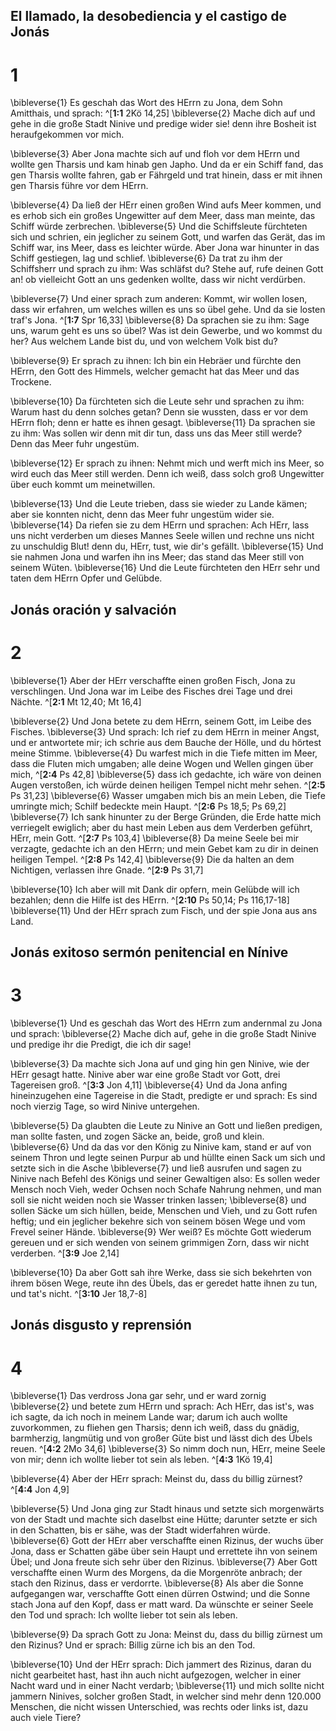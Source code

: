 ## El llamado, la desobediencia y el castigo de Jonás
# 1
\bibleverse{1} Es geschah das Wort des HErrn zu Jona, dem Sohn Amitthais, und sprach: ^[**1:1** 2Kö 14,25] \bibleverse{2} Mache dich auf und gehe in die große Stadt Ninive und predige wider sie! denn ihre Bosheit ist heraufgekommen vor mich. 


\bibleverse{3} Aber Jona machte sich auf und floh vor dem HErrn und wollte gen Tharsis und kam hinab gen Japho. Und da er ein Schiff fand, das gen Tharsis wollte fahren, gab er Fährgeld und trat hinein, dass er mit ihnen gen Tharsis führe vor dem HErrn. 

\bibleverse{4} Da ließ der HErr einen großen Wind aufs Meer kommen, und es erhob sich ein großes Ungewitter auf dem Meer, dass man meinte, das Schiff würde zerbrechen. \bibleverse{5} Und die Schiffsleute fürchteten sich und schrien, ein jeglicher zu seinem Gott, und warfen das Gerät, das im Schiff war, ins Meer, dass es leichter würde. Aber Jona war hinunter in das Schiff gestiegen, lag und schlief. \bibleverse{6} Da trat zu ihm der Schiffsherr und sprach zu ihm: Was schläfst du? Stehe auf, rufe deinen Gott an! ob vielleicht Gott an uns gedenken wollte, dass wir nicht verdürben. 

\bibleverse{7} Und einer sprach zum anderen: Kommt, wir wollen losen, dass wir erfahren, um welches willen es uns so übel gehe. Und da sie losten traf's Jona. ^[**1:7** Spr 16,33] \bibleverse{8} Da sprachen sie zu ihm: Sage uns, warum geht es uns so übel? Was ist dein Gewerbe, und wo kommst du her? Aus welchem Lande bist du, und von welchem Volk bist du? 


\bibleverse{9} Er sprach zu ihnen: Ich bin ein Hebräer und fürchte den HErrn, den Gott des Himmels, welcher gemacht hat das Meer und das Trockene. 

\bibleverse{10} Da fürchteten sich die Leute sehr und sprachen zu ihm: Warum hast du denn solches getan? Denn sie wussten, dass er vor dem HErrn floh; denn er hatte es ihnen gesagt. \bibleverse{11} Da sprachen sie zu ihm: Was sollen wir denn mit dir tun, dass uns das Meer still werde? Denn das Meer fuhr ungestüm. 

\bibleverse{12} Er sprach zu ihnen: Nehmt mich und werft mich ins Meer, so wird euch das Meer still werden. Denn ich weiß, dass solch groß Ungewitter über euch kommt um meinetwillen. 

\bibleverse{13} Und die Leute trieben, dass sie wieder zu Lande kämen; aber sie konnten nicht, denn das Meer fuhr ungestüm wider sie. \bibleverse{14} Da riefen sie zu dem HErrn und sprachen: Ach HErr, lass uns nicht verderben um dieses Mannes Seele willen und rechne uns nicht zu unschuldig Blut! denn du, HErr, tust, wie dir's gefällt. \bibleverse{15} Und sie nahmen Jona und warfen ihn ins Meer; das stand das Meer still von seinem Wüten. \bibleverse{16} Und die Leute fürchteten den HErr sehr und taten dem HErrn Opfer und Gelübde.

## Jonás oración y salvación
# 2
\bibleverse{1} Aber der HErr verschaffte einen großen Fisch, Jona zu verschlingen. Und Jona war im Leibe des Fisches drei Tage und drei Nächte. ^[**2:1** Mt 12,40; Mt 16,4] 


\bibleverse{2} Und Jona betete zu dem HErrn, seinem Gott, im Leibe des Fisches. \bibleverse{3} Und sprach: Ich rief zu dem HErrn in meiner Angst, und er antwortete mir; ich schrie aus dem Bauche der Hölle, und du hörtest meine Stimme. \bibleverse{4} Du warfest mich in die Tiefe mitten im Meer, dass die Fluten mich umgaben; alle deine Wogen und Wellen gingen über mich, ^[**2:4** Ps 42,8] \bibleverse{5} dass ich gedachte, ich wäre von deinen Augen verstoßen, ich würde deinen heiligen Tempel nicht mehr sehen. ^[**2:5** Ps 31,23] \bibleverse{6} Wasser umgaben mich bis an mein Leben, die Tiefe umringte mich; Schilf bedeckte mein Haupt. ^[**2:6** Ps 18,5; Ps 69,2] \bibleverse{7} Ich sank hinunter zu der Berge Gründen, die Erde hatte mich verriegelt ewiglich; aber du hast mein Leben aus dem Verderben geführt, HErr, mein Gott. ^[**2:7** Ps 103,4] \bibleverse{8} Da meine Seele bei mir verzagte, gedachte ich an den HErrn; und mein Gebet kam zu dir in deinen heiligen Tempel. ^[**2:8** Ps 142,4] \bibleverse{9} Die da halten an dem Nichtigen, verlassen ihre Gnade. ^[**2:9** Ps 31,7] 
     

\bibleverse{10} Ich aber will mit Dank dir opfern, mein Gelübde will ich bezahlen; denn die Hilfe ist des HErrn. ^[**2:10** Ps 50,14; Ps 116,17-18] \bibleverse{11} Und der HErr sprach zum Fisch, und der spie Jona aus ans Land.


## Jonás exitoso sermón penitencial en Nínive
# 3
\bibleverse{1} Und es geschah das Wort des HErrn zum andernmal zu Jona und sprach: \bibleverse{2} Mache dich auf, gehe in die große Stadt Ninive und predige ihr die Predigt, die ich dir sage! 

\bibleverse{3} Da machte sich Jona auf und ging hin gen Ninive, wie der HErr gesagt hatte. Ninive aber war eine große Stadt vor Gott, drei Tagereisen groß. ^[**3:3** Jon 4,11] \bibleverse{4} Und da Jona anfing hineinzugehen eine Tagereise in die Stadt, predigte er und sprach: Es sind noch vierzig Tage, so wird Ninive untergehen. 


\bibleverse{5} Da glaubten die Leute zu Ninive an Gott und ließen predigen, man sollte fasten, und zogen Säcke an, beide, groß und klein. \bibleverse{6} Und da das vor den König zu Ninive kam, stand er auf von seinem Thron und legte seinen Purpur ab und hüllte einen Sack um sich und setzte sich in die Asche \bibleverse{7} und ließ ausrufen und sagen zu Ninive nach Befehl des Königs und seiner Gewaltigen also: Es sollen weder Mensch noch Vieh, weder Ochsen noch Schafe Nahrung nehmen, und man soll sie nicht weiden noch sie Wasser trinken lassen; \bibleverse{8} und sollen Säcke um sich hüllen, beide, Menschen und Vieh, und zu Gott rufen heftig; und ein jeglicher bekehre sich von seinem bösen Wege und vom Frevel seiner Hände. \bibleverse{9} Wer weiß? Es möchte Gott wiederum gereuen und er sich wenden von seinem grimmigen Zorn, dass wir nicht verderben. ^[**3:9** Joe 2,14] 


\bibleverse{10} Da aber Gott sah ihre Werke, dass sie sich bekehrten von ihrem bösen Wege, reute ihn des Übels, das er geredet hatte ihnen zu tun, und tat's nicht. ^[**3:10** Jer 18,7-8] 


## Jonás disgusto y reprensión
# 4
\bibleverse{1} Das verdross Jona gar sehr, und er ward zornig \bibleverse{2} und betete zum HErrn und sprach: Ach HErr, das ist's, was ich sagte, da ich noch in meinem Lande war; darum ich auch wollte zuvorkommen, zu fliehen gen Tharsis; denn ich weiß, dass du gnädig, barmherzig, langmütig und von großer Güte bist und lässt dich des Übels reuen. ^[**4:2** 2Mo 34,6] \bibleverse{3} So nimm doch nun, HErr, meine Seele von mir; denn ich wollte lieber tot sein als leben. ^[**4:3** 1Kö 19,4] 
 

\bibleverse{4} Aber der HErr sprach: Meinst du, dass du billig zürnest? ^[**4:4** Jon 4,9] 


\bibleverse{5} Und Jona ging zur Stadt hinaus und setzte sich morgenwärts von der Stadt und machte sich daselbst eine Hütte; darunter setzte er sich in den Schatten, bis er sähe, was der Stadt widerfahren würde. \bibleverse{6} Gott der HErr aber verschaffte einen Rizinus, der wuchs über Jona, dass er Schatten gäbe über sein Haupt und errettete ihn von seinem Übel; und Jona freute sich sehr über den Rizinus. \bibleverse{7} Aber Gott verschaffte einen Wurm des Morgens, da die Morgenröte anbrach; der stach den Rizinus, dass er verdorrte. \bibleverse{8} Als aber die Sonne aufgegangen war, verschaffte Gott einen dürren Ostwind; und die Sonne stach Jona auf den Kopf, dass er matt ward. Da wünschte er seiner Seele den Tod und sprach: Ich wollte lieber tot sein als leben. 

\bibleverse{9} Da sprach Gott zu Jona: Meinst du, dass du billig zürnest um den Rizinus? Und er sprach: Billig zürne ich bis an den Tod. 

\bibleverse{10} Und der HErr sprach: Dich jammert des Rizinus, daran du nicht gearbeitet hast, hast ihn auch nicht aufgezogen, welcher in einer Nacht ward und in einer Nacht verdarb; \bibleverse{11} und mich sollte nicht jammern Ninives, solcher großen Stadt, in welcher sind mehr denn 120.000 Menschen, die nicht wissen Unterschied, was rechts oder links ist, dazu auch viele Tiere?